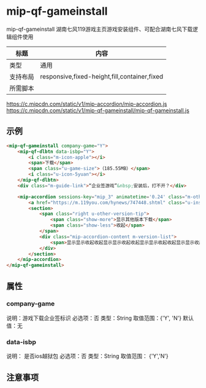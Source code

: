 # mip-qf-gameinstall

mip-qf-gameinstall 湖南七风119游戏主页游戏安装组件、可配合湖南七风下载逻辑组件使用

标题|内容
----|----
类型|通用
支持布局|responsive,fixed-height,fill,container,fixed
所需脚本|
https://c.mipcdn.com/static/v1/mip-accordion/mip-accordion.js<br/>
https://c.mipcdn.com/static/v1/mip-qf-gameinstall/mip-qf-gameinstall.js

## 示例

```html
<mip-qf-gameinstall company-game="Y">
    <mip-qf-dlbtn data-isbp="Y">
        <i class="m-icon-apple"></i>
        <span>下载</span>
        <span class="u-game-size">（185.55MB）</span>
        <i class="u-icon-5yuan"></i>
    </mip-qf-dlbtn>
    <div class="m-guide-link">“企业签游戏”&nbsp;安装后，打不开？</div>

    <mip-accordion sessions-key="mip_3" animatetime='0.24' class="m-other-tip-box">
        <a href="https://m.119you.com/hynews/747448.shtml" class="u-install-tip">安装必读</a>
        <section>
            <span class="right u-other-version-tip">
                <span class="show-more">显示其他版本下载</span>
                <span class="show-less">收起</span>
            </span>
            <div class="mip-accordion-content m-version-list">
                <span>显示显示收起收起显示显示收起收起显示显示收起收起显示显示收起收起</span>
            </div>
        </section>
    </mip-accordion>
</mip-qf-gameinstall>
```

## 属性

### company-game

说明：游戏下载企业签标识
必选项：否
类型：String
取值范围：{'Y', 'N'}
默认值：无

### data-isbp

说明： 是否ios越狱包
必选项：否
类型：String
取值范围： {'Y','N'}

## 注意事项

